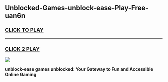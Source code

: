 
## Unblocked-Games-unblock-ease-Play-Free-uan6n
<h3>
<a href="https://premium76.site?title=unblock-ease&ref=20M">CLICK TO PLAY</a></h3>
<hr>

<h3>
<a href="https://premium76.site?title=unblock-ease&ref=20M">CLICK 2 PLAY</a>
  
</h3>

<a href="https://premium76.site?title=unblock-ease&ref=19M"><img src="https://clearcache.store/games.png"></a>


**unblock-ease games unblocked: Your Gateway to Fun and Accessible Online Gaming**
